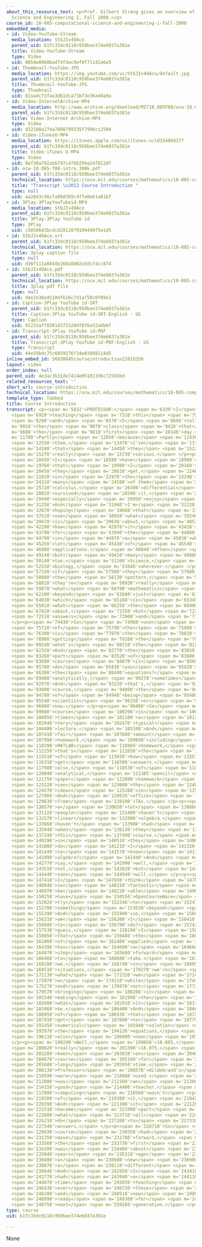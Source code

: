 ```yaml
---
about_this_resource_text: <p>Prof. Gilbert Strang gives an overview of 18.085 Computational
  Science and Engineering I, Fall 2008.</p>
course_id: 18-085-computational-science-and-engineering-i-fall-2008
embedded_media:
- id: Video-YouTube-Stream
  media_location: StbJIv49Aco
  parent_uid: b1fc33dc0118c950bee374e6037a381e
  title: Video-YouTube-Stream
  type: Video
  uid: 0054e0960bad74fdec9ef9f71142a6e5
- id: Thumbnail-YouTube-JPG
  media_location: https://img.youtube.com/vi/StbJIv49Aco/default.jpg
  parent_uid: b1fc33dc0118c950bee374e6037a381e
  title: Thumbnail-YouTube-JPG
  type: Thumbnail
  uid: 02aadcf3faa3d61dca71bf3e36ad4a9a
- id: Video-InternetArchive-MP4
  media_location: http://www.archive.org/download/MIT18.085F08/ocw-18.085-f08-intro_300k.mp4
  parent_uid: b1fc33dc0118c950bee374e6037a381e
  title: Video-Internet Archive-MP4
  type: Video
  uid: d32188a274a7d88799335f7996cc2504
- id: Video-iTunesU-MP4
  media_location: https://itunes.apple.com/us/itunes-u/id354869177
  parent_uid: b1fc33dc0118c950bee374e6037a381e
  title: Video-iTunes U-MP4
  type: Video
  uid: 8ef30a792abb797c47bb294a24f0128f
- id: ocw-18.085-f08-intro_300k.pdf
  parent_uid: b1fc33dc0118c950bee374e6037a381e
  technical_location: https://ocw.mit.edu/courses/mathematics/18-085-computational-science-and-engineering-i-fall-2008/video-lectures/course-introduction/ocw-18.085-f08-intro_300k.pdf
  title: "Transcript \u2013 Course Introduction "
  type: null
  uid: aa2843c56cfa88d369c4ffe0e61a81bf
- id: 3Play-3PlayYouTubeid-MP4
  media_location: StbJIv49Aco
  parent_uid: b1fc33dc0118c950bee374e6037a381e
  title: 3Play-3Play YouTube id
  type: 3Play
  uid: c5858643bcdcd2812079109490f5e1d5
- id: StbJIv49Aco.srt
  parent_uid: b1fc33dc0118c950bee374e6037a381e
  technical_location: https://ocw.mit.edu/courses/mathematics/18-085-computational-science-and-engineering-i-fall-2008/video-lectures/course-introduction/StbJIv49Aco.srt
  title: 3play caption file
  type: null
  uid: d36f111a884de260a5002c6dcf4cc874
- id: StbJIv49Aco.pdf
  parent_uid: b1fc33dc0118c950bee374e6037a381e
  technical_location: https://ocw.mit.edu/courses/mathematics/18-085-computational-science-and-engineering-i-fall-2008/video-lectures/course-introduction/StbJIv49Aco.pdf
  title: 3play pdf file
  type: null
  uid: d4e2e30a45184fb16c7d1af58c0f89e1
- id: Caption-3Play YouTube id-SRT
  parent_uid: b1fc33dc0118c950bee374e6037a381e
  title: Caption-3Play YouTube id-SRT-English - US
  type: Caption
  uid: 91233aff8301d373120df8f6e52a0b6f
- id: Transcript-3Play YouTube id-PDF
  parent_uid: b1fc33dc0118c950bee374e6037a381e
  title: Transcript-3Play YouTube id-PDF-English - US
  type: Transcript
  uid: 44e58bdc75c6059276f34e039d8114d5
inline_embed_id: 56930845courseintroduction22018358
layout: video
order_index: null
parent_uid: 4e3ac3b31de7414e05181196c7255bbd
related_resources_text: ''
short_url: course-introduction
technical_location: https://ocw.mit.edu/courses/mathematics/18-085-computational-science-and-engineering-i-fall-2008/video-lectures/course-introduction
template_type: Tabbed
title: Course Introduction
transcript: <p><span m='5832'>PROFESSOR:</span> <span m='6330'>I</span> <span m='6530'>love</span>
  <span m='6920'>teaching</span> <span m='7310'>this</span> <span m='7540'>course,</span>
  <span m='8290'>and</span> <span m='8570'>I</span> <span m='8660'>tell</span> <span
  m='9010'>the</span> <span m='9070'>class</span> <span m='9420'>that</span> <span
  m='9680'>the</span> <span m='9810'>first</span> <span m='10140'>day.</span> <span
  m='11780'>Partly</span> <span m='12050'>because</span> <span m='12430'>of</span>
  <span m='12550'>them,</span> <span m='13470'>I've</span> <span m='13730'>learned</span>
  <span m='14180'>that</span> <span m='14450'>they</span> <span m='15120'>are</span>
  <span m='15270'>really</span> <span m='15730'>serious.</span> </p><p><span m='18120'>And</span>
  <span m='18450'>I</span> <span m='18580'>have</span> <span m='18900'>something</span>
  <span m='19760'>that</span> <span m='19980'>I</span> <span m='20160'>hope</span>
  <span m='20450'>they</span> <span m='20610'>get,</span> <span m='21460'>which</span>
  <span m='21810'>is</span> <span m='22970'>the</span> <span m='23240'>idea--</span>
  <span m='24310'>many</span> <span m='24580'>of them</span> <span m='25030'>took</span>
  <span m='25720'>calculus,</span> <span m='26380'>differential</span> <span m='26840'>equations,</span>
  <span m='28020'>survived</span> <span m='28590'>it,</span> <span m='29220'>didn't</span>
  <span m='29490'>especially</span> <span m='29950'>enjoy</span> <span m='30320'>it.</span>
  <span m='31250'>And</span> <span m='31940'>I'm</span> <span m='32220'>always</span>
  <span m='32670'>hoping</span> <span m='34660'>that</span> <span m='37390'>they</span>
  <span m='37610'>see</span> <span m='38950'>what</span> <span m='39240'>math</span>
  <span m='39470'>is</span> <span m='39630'>about,</span> <span m='40530'>and</span>
  <span m='42290'>how</span> <span m='42970'>it</span> <span m='43410'>looks</span>
  <span m='43790'>for</span> <span m='43940'>the</span> <span m='44080'>pattern</span>
  <span m='44790'>in</span> <span m='44970'>a</span> <span m='45030'>whole</span>
  <span m='45250'>lot</span> <span m='45430'>of</span> <span m='45540'>different</span>
  <span m='46980'>applications.</span> <span m='48040'>Often</span> <span m='48430'>engineering,</span>
  <span m='49140'>but</span> <span m='49420'>many</span> <span m='49800'>others</span>
  <span m='50140'>too.</span> <span m='51160'>Science,</span> <span m='51720'>economics,</span>
  <span m='52550'>biology,</span> <span m='53040'>wherever.</span> </p><p><span m='55000'>And</span>
  <span m='57330'>if</span> <span m='57500'>they</span> <span m='57680'>see</span>
  <span m='58000'>the</span> <span m='58130'>pattern,</span> <span m='58590'>then</span>
  <span m='58810'>they're</span> <span m='58930'>really</span> <span m='59290'>seeing</span>
  <span m='59870'>what</span> <span m='60700'>mathematics</span> <span m='61470'>brings</span>
  <span m='62100'>beyond</span> <span m='62680'>just</span> <span m='63940'>formulas,</span>
  <span m='64930'>which</span> <span m='65160'>is</span> <span m='65349'>not</span>
  <span m='65810'>what</span> <span m='66250'>the</span> <span m='66900'>subject's</span>
  <span m='67420'>about,</span> <span m='71350'>but</span> <span m='72210'>getting</span>
  <span m='72510'>answers</span> <span m='72960'>and</span> <span m='73120'>understanding.</span>
  </p><p><span m='74430'>So</span> <span m='74960'>one</span> <span m='75490'>part</span>
  <span m='75710'>of</span> <span m='75790'>the</span> <span m='75880'>course</span>
  <span m='76300'>is</span> <span m='77870'>the</span> <span m='78020'>modeling,</span>
  <span m='78900'>getting</span> <span m='79260'>the</span> <span m='79420'>equations,</span>
  <span m='80240'>what's</span> <span m='80720'>the</span> <span m='81200'>structure.</span>
  <span m='82320'>And</span> <span m='82770'>the</span> <span m='83010'>second</span>
  <span m='83260'>part</span> <span m='83520'>of</span> <span m='83600'>the</span>
  <span m='83680'>course</span> <span m='84070'>is</span> <span m='85600'>how</span>
  <span m='85760'>do</span> <span m='85830'>you</span> <span m='85920'>solve</span>
  <span m='86300'>the</span> <span m='86440'>equations?</span> <span m='88850'>Sometimes</span>
  <span m='89480'>analytically,</span> <span m='90270'>sometimes</span> <span m='90840'>numerically.</span>
  <span m='92970'>And</span> <span m='93220'>that's,</span> <span m='93610'>of</span>
  <span m='93800'>course,</span> <span m='94000'>the</span> <span m='94120'>reality</span>
  <span m='94780'>of</span> <span m='94940'>being</span> <span m='95480'>a</span>
  <span m='95540'>scientist</span> <span m='96250'>or</span> <span m='96340'>engineer</span>
  <span m='96800'>now.</span> </p><p><span m='98480'>So</span> <span m='99670'>this</span>
  <span m='99980'>course</span> <span m='100290'>is</span> <span m='100610'>three</span>
  <span m='100850'>times</span> <span m='101180'>a</span> <span m='101240'>week.</span>
  <span m='102040'>Very</span> <span m='102470'>typical</span> <span m='104010'>hour's</span>
  <span m='104400'>lecture.</span> <span m='105340'>And</span> <span m='105683'>a</span>
  <span m='107410'>fair</span> <span m='107680'>amount</span> <span m='107920'>of</span>
  <span m='107990'>homework,</span> <span m='109090'>including</span> <span m='109940'>some</span>
  <span m='110390'>MATLAB</span> <span m='110860'>homework,</span> <span m='111790'>because</span>
  <span m='112250'>that's</span> <span m='112650'>the</span> <span m='112760'>reality</span>
  <span m='113510'>of</span> <span m='113650'>how</span> <span m='115570'>people</span>
  <span m='116310'>get</span> <span m='116500'>answers.</span> <span m='117720'>And</span>
  <span m='117980'>also,</span> <span m='118530'>of</span> <span m='118610'>course,</span>
  <span m='120040'>analytical,</span> <span m='121385'>pencil</span> <span m='121640'>and</span>
  <span m='121750'>paper</span> <span m='122090'>homework</span> <span m='122650'>to</span>
  <span m='123220'>see</span> <span m='123600'>the</span> <span m='124020'>central</span>
  <span m='124570'>ideas</span> <span m='125260'>in</span> <span m='125460'>use.</span>
  <span m='127860'>And</span> <span m='128639'>office</span> <span m='129160'>hours</span>
  <span m='129630'>from</span> <span m='130100'>TAs.</span> </p><p><span m='130350'>Because</span>
  <span m='130570'>a</span> <span m='130650'>lot</span> <span m='130860'>of</span>
  <span m='131120'>people</span> <span m='131400'>haven't</span> <span m='131910'>had</span>
  <span m='132570'>linear</span> <span m='132900'>algebra.</span> <span m='133520'>They</span>
  <span m='133660'>haven't</span> <span m='133900'>had</span> <span m='134570'>18.06</span>
  <span m='135840'>when</span> <span m='136130'>they</span> <span m='136960'>take</span>
  <span m='137240'>this</span> <span m='137490'>course.</span> <span m='138540'>And</span>
  <span m='140290'>so</span> <span m='140510'>they</span> <span m='140660'>ask,</span>
  <span m='141080'>do</span> <span m='141210'>I</span> <span m='141320'>have</span>
  <span m='141440'>to</span> <span m='141570'>know</span> <span m='141750'>linear</span>
  <span m='142090'>algebra?</span> <span m='142440'>And</span> <span m='142600'>I</span>
  <span m='142770'>say,</span> <span m='142990'>well,</span> <span m='143250'>maybe</span>
  <span m='143510'>not,</span> <span m='143820'>but</span> <span m='144170'>you</span>
  <span m='144440'>soon</span> <span m='144940'>will.</span> </p><p><span m='146240'>Well,</span>
  <span m='147410'>I</span> <span m='147650'>think</span> <span m='147860'>it's</span>
  <span m='148040'>so</span> <span m='148150'>fantastic</span> <span m='148870'>to</span>
  <span m='148970'>be</span> <span m='149220'>able</span> <span m='149600'>to</span>
  <span m='150250'>have</span> <span m='150550'>OpenCourseWare</span> <span m='151460'>and</span>
  <span m='152020'>try</span> <span m='152240'>to</span> <span m='152470'>do</span>
  <span m='152700'>something</span> <span m='153630'>beyond</span> <span m='154130'>MIT.</span>
  <span m='155390'>And</span> <span m='155900'>so,</span> <span m='156040'>what</span>
  <span m='156210'>am</span> <span m='156300'>I</span> <span m='156410'>trying</span>
  <span m='156600'>to</span> <span m='156790'>do?</span> <span m='157420'>I</span>
  <span m='157530'>guess,</span> <span m='158190'>I</span> <span m='158350'>think</span>
  <span m='158850'>that</span> <span m='159480'>the</span> <span m='160580'>teaching</span>
  <span m='161060'>of</span> <span m='161400'>applied</span> <span m='161870'>math</span>
  <span m='164390'>has</span> <span m='164600'>a</span> <span m='164660'>big</span>
  <span m='164870'>step</span> <span m='165660'>forward</span> <span m='166190'>still</span>
  <span m='166460'>to</span> <span m='166600'>take.</span> <span m='167860'>That</span>
  <span m='168280'>we,</span> <span m='168740'>in</span> <span m='168950'>many</span>
  <span m='169510'>situations,</span> <span m='170270'>we're</span> <span m='171830'>doing</span>
  <span m='172130'>what</span> <span m='172320'>we</span> <span m='172470'>did</span>
  <span m='173970'>a</span> <span m='174110'>while</span> <span m='174410'>ago,</span>
  <span m='175270'>and</span> <span m='176870'>not</span> <span m='177280'>really</span>
  <span m='179570'>bringing</span> <span m='180200'>it</span> <span m='180430'>home,</span>
  <span m='181540'>making</span> <span m='181990'>the</span> <span m='182210'>subject</span>
  <span m='182680'>what</span> <span m='182910'>it</span> <span m='183100'>can</span>
  <span m='183460'>be.</span> <span m='186400'>And</span> <span m='186620'>part</span>
  <span m='186850'>of</span> <span m='186930'>that</span> <span m='187200'>has</span>
  <span m='187410'>got</span> <span m='187680'>to</span> <span m='187790'>be</span>
  <span m='191450'>numerical</span> <span m='191940'>solution</span> <span m='193740'>of</span>
  <span m='193970'>the</span> <span m='194120'>equations,</span> <span m='195380'>and</span>
  <span m='196110'>also</span> <span m='196800'>new</span> <span m='197110'>applications.</span>
  </p><p><span m='198290'>Well,</span> <span m='199850'>18.085,</span> <span m='200470'>or</span>
  <span m='200620'>really</span> <span m='201390'>18.075,</span> <span m='202730'>has</span>
  <span m='203280'>been</span> <span m='203810'>an</span> <span m='204000'>MIT</span>
  <span m='204670'>course</span> <span m='205160'>for</span> <span m='205420'>a</span>
  <span m='205680'>long</span> <span m='205950'>time.</span> <span m='206810'>And</span>
  <span m='208130'>Professor</span> <span m='208570'>Hildebrand's</span> <span m='209220'>textbooks</span>
  <span m='210590'>were</span> <span m='210860'>used.</span> <span m='211870'>He</span>
  <span m='212000'>was</span> <span m='212160'>an</span> <span m='213600'>exceptionally</span>
  <span m='214150'>good</span> <span m='214400'>teacher.</span> <span m='215960'>But</span>
  <span m='217880'>computing</span> <span m='218560'>wasn't</span> <span m='218920'>part</span>
  <span m='219200'>of</span> <span m='219300'>it,</span> <span m='219420'>really.</span>
  <span m='220390'>And</span> <span m='221100'>it</span> <span m='221280'>has</span>
  <span m='221510'>become</span> <span m='221990'>part</span> <span m='222440'>of</span>
  <span m='222680'>what</span> <span m='223710'>all</span> <span m='224110'>users</span>
  <span m='226210'>do</span> <span m='227200'>to</span> <span m='227330'>get</span>
  <span m='227540'>answers.</span> </p><p><span m='228710'>So</span> <span m='229240'>the</span>
  <span m='229430'>course</span> <span m='230350'>had</span> <span m='230720'>to</span>
  <span m='231350'>move</span> <span m='231780'>forward,</span> <span m='232820'>and</span>
  <span m='233560'>the</span> <span m='233730'>first</span> <span m='234000'>step</span>
  <span m='234280'>was</span> <span m='234480'>about</span> <span m='234760'>20</span>
  <span m='235040'>years</span> <span m='235310'>ago</span> <span m='236345'>with</span>
  <span m='236600'>a</span> <span m='236680'>new</span> <span m='236900'>textbook,</span>
  <span m='238070'>a</span> <span m='238110'>different</span> <span m='238540'>approach.</span>
  <span m='239640'>And</span> <span m='242950'>I</span> <span m='243410'>have</span>
  <span m='243770'>had</span> <span m='243940'>a</span> <span m='244110'>wonderful</span>
  <span m='244670'>time</span> <span m='245050'>teaching</span> <span m='245880'>classes</span>
  <span m='246430'>over</span> <span m='246720'>those</span> <span m='246990'>years,</span>
  <span m='248100'>and</span> <span m='248510'>now</span> <span m='248820'>it's</span>
  <span m='248990'>ready</span> <span m='249360'>for</span> <span m='249550'>the</span>
  <span m='249750'>next</span> <span m='250260'>generation.</span> </p>
type: course
uid: b1fc33dc0118c950bee374e6037a381e

---
```

None